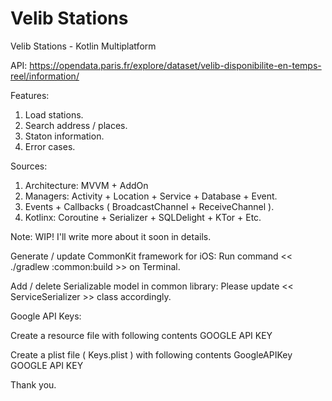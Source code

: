 # Velib Stations
Velib Stations - Kotlin Multiplatform

API:
https://opendata.paris.fr/explore/dataset/velib-disponibilite-en-temps-reel/information/

Features:

  1. Load stations.
  2. Search address / places.
  3. Staton information.
  4. Error cases.

Sources:

   1. Architecture: MVVM + AddOn
   2. Managers: Activity + Location + Service + Database + Event.
   3. Events + Callbacks ( BroadcastChannel + ReceiveChannel ).
   4. Kotlinx: Coroutine + Serializer + SQLDelight + KTor + Etc.

Note: WIP! I'll write more about it soon in details.

Generate / update CommonKit framework for iOS:
Run command << ./gradlew :common:build >> on Terminal.

Add / delete Serializable model in common library:
Please update << ServiceSerializer >> class accordingly.

Google API Keys:

Create a resource file with following contents
<resources>
	<string name="google_api_key">GOOGLE API KEY</string>
</resources>

Create a plist file ( Keys.plist ) with following contents
<dict>
	<key>GoogleAPIKey</key>
	<string>GOOGLE API KEY</string>
</dict>

Thank you.


